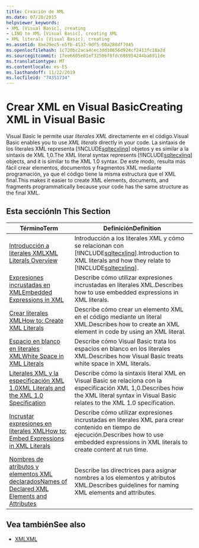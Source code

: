 ```yaml
---
title: Creación de XML
ms.date: 07/20/2015
helpviewer_keywords:
- XML [Visual Basic], creating
- LINQ to XML [Visual Basic], creating XML
- XML literals [Visual Basic], creating
ms.assetid: 8ae29ec5-e5fb-4137-9df5-60a288df7045
ms.openlocfilehash: 1c720bc2aca4cec3dd10656d924cf2413fc18a2d
ms.sourcegitcommit: 17ee6605e01ef32506f8fdc686954244ba6911de
ms.translationtype: MT
ms.contentlocale: es-ES
ms.lasthandoff: 11/22/2019
ms.locfileid: "74351734"
---
```

# <a name="creating-xml-in-visual-basic"></a><span data-ttu-id="bd85f-102">Crear XML en Visual Basic</span><span class="sxs-lookup"><span data-stu-id="bd85f-102">Creating XML in Visual Basic</span></span>
<span data-ttu-id="bd85f-103">Visual Basic le permite usar *literales XML* directamente en el código.</span><span class="sxs-lookup"><span data-stu-id="bd85f-103">Visual Basic enables you to use *XML literals* directly in your code.</span></span> <span data-ttu-id="bd85f-104">La sintaxis de los literales XML representa [!INCLUDE[sqltecxlinq](~/includes/sqltecxlinq-md.md)] objetos y es similar a la sintaxis de XML 1,0.</span><span class="sxs-lookup"><span data-stu-id="bd85f-104">The XML literal syntax represents [!INCLUDE[sqltecxlinq](~/includes/sqltecxlinq-md.md)] objects, and it is similar to the XML 1.0 syntax.</span></span> <span data-ttu-id="bd85f-105">De este modo, resulta más fácil crear elementos, documentos y fragmentos XML mediante programación, ya que el código tiene la misma estructura que el XML final.</span><span class="sxs-lookup"><span data-stu-id="bd85f-105">This makes it easier to create XML elements, documents, and fragments programmatically because your code has the same structure as the final XML.</span></span>  
  
## <a name="in-this-section"></a><span data-ttu-id="bd85f-106">Esta sección</span><span class="sxs-lookup"><span data-stu-id="bd85f-106">In This Section</span></span>  
  
|<span data-ttu-id="bd85f-107">Término</span><span class="sxs-lookup"><span data-stu-id="bd85f-107">Term</span></span>|<span data-ttu-id="bd85f-108">Definición</span><span class="sxs-lookup"><span data-stu-id="bd85f-108">Definition</span></span>|  
|---|---|  
|[<span data-ttu-id="bd85f-109">Introducción a literales XML</span><span class="sxs-lookup"><span data-stu-id="bd85f-109">XML Literals Overview</span></span>](../../../../visual-basic/programming-guide/language-features/xml/xml-literals-overview.md)|<span data-ttu-id="bd85f-110">Introducción a los literales XML y cómo se relacionan con [!INCLUDE[sqltecxlinq](~/includes/sqltecxlinq-md.md)].</span><span class="sxs-lookup"><span data-stu-id="bd85f-110">Introduction to XML literals and how they relate to [!INCLUDE[sqltecxlinq](~/includes/sqltecxlinq-md.md)].</span></span>|  
|[<span data-ttu-id="bd85f-111">Expresiones incrustadas en XML</span><span class="sxs-lookup"><span data-stu-id="bd85f-111">Embedded Expressions in XML</span></span>](../../../../visual-basic/programming-guide/language-features/xml/embedded-expressions-in-xml.md)|<span data-ttu-id="bd85f-112">Describe cómo utilizar expresiones incrustadas en literales XML.</span><span class="sxs-lookup"><span data-stu-id="bd85f-112">Describes how to use embedded expressions in XML literals.</span></span>|  
|[<span data-ttu-id="bd85f-113">Crear literales XML</span><span class="sxs-lookup"><span data-stu-id="bd85f-113">How to: Create XML Literals</span></span>](../../../../visual-basic/programming-guide/language-features/xml/how-to-create-xml-literals.md)|<span data-ttu-id="bd85f-114">Describe cómo crear un elemento XML en el código mediante un literal XML.</span><span class="sxs-lookup"><span data-stu-id="bd85f-114">Describes how to create an XML element in code by using an XML literal.</span></span>|  
|[<span data-ttu-id="bd85f-115">Espacio en blanco en literales XML</span><span class="sxs-lookup"><span data-stu-id="bd85f-115">White Space in XML Literals</span></span>](../../../../visual-basic/programming-guide/language-features/xml/white-space-in-xml-literals.md)|<span data-ttu-id="bd85f-116">Describe cómo Visual Basic trata los espacios en blanco en los literales XML.</span><span class="sxs-lookup"><span data-stu-id="bd85f-116">Describes how Visual Basic treats white space in XML literals.</span></span>|  
|[<span data-ttu-id="bd85f-117">Literales XML y la especificación XML 1.0</span><span class="sxs-lookup"><span data-stu-id="bd85f-117">XML Literals and the XML 1.0 Specification</span></span>](../../../../visual-basic/programming-guide/language-features/xml/xml-literals-and-the-xml-1-0-specification.md)|<span data-ttu-id="bd85f-118">Describe cómo la sintaxis literal XML en Visual Basic se relaciona con la especificación XML 1,0.</span><span class="sxs-lookup"><span data-stu-id="bd85f-118">Describes how the XML literal syntax in Visual Basic relates to the XML 1.0 specification.</span></span>|  
|[<span data-ttu-id="bd85f-119">Incrustar expresiones en literales XML</span><span class="sxs-lookup"><span data-stu-id="bd85f-119">How to: Embed Expressions in XML Literals</span></span>](../../../../visual-basic/programming-guide/language-features/xml/how-to-embed-expressions-in-xml-literals.md)|<span data-ttu-id="bd85f-120">Describe cómo utilizar expresiones incrustadas en literales XML para crear contenido en tiempo de ejecución.</span><span class="sxs-lookup"><span data-stu-id="bd85f-120">Describes how to use embedded expressions in XML literals to create content at run time.</span></span>|  
|[<span data-ttu-id="bd85f-121">Nombres de atributos y elementos XML declarados</span><span class="sxs-lookup"><span data-stu-id="bd85f-121">Names of Declared XML Elements and Attributes</span></span>](../../../../visual-basic/programming-guide/language-features/xml/names-of-declared-xml-elements-and-attributes.md)|<span data-ttu-id="bd85f-122">Describe las directrices para asignar nombres a los elementos y atributos XML.</span><span class="sxs-lookup"><span data-stu-id="bd85f-122">Describes guidelines for naming XML elements and attributes.</span></span>|  
  
## <a name="see-also"></a><span data-ttu-id="bd85f-123">Vea también</span><span class="sxs-lookup"><span data-stu-id="bd85f-123">See also</span></span>

- [<span data-ttu-id="bd85f-124">XML</span><span class="sxs-lookup"><span data-stu-id="bd85f-124">XML</span></span>](../../../../visual-basic/programming-guide/language-features/xml/index.md)
